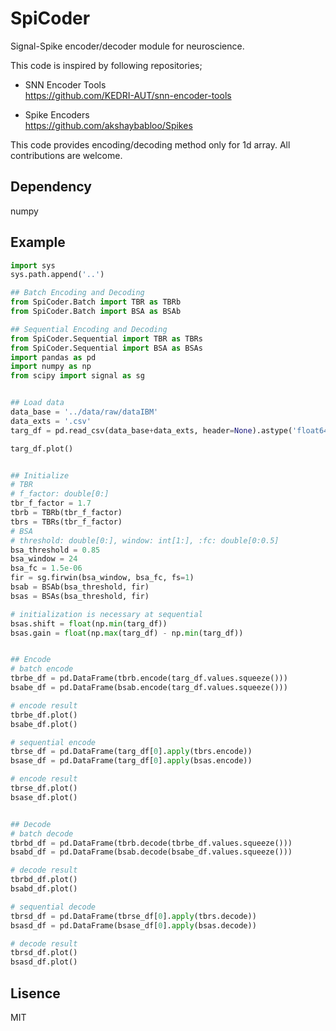 # SpiCoder
Signal-Spike encoder/decoder module for neuroscience.

This code is inspired by following repositories;
* SNN Encoder Tools  
https://github.com/KEDRI-AUT/snn-encoder-tools

* Spike Encoders  
https://github.com/akshaybabloo/Spikes

This code provides encoding/decoding method only for 1d array.
All contributions are welcome.

## Dependency
numpy

## Example
```python
import sys
sys.path.append('..')

## Batch Encoding and Decoding
from SpiCoder.Batch import TBR as TBRb
from SpiCoder.Batch import BSA as BSAb

## Sequential Encoding and Decoding
from SpiCoder.Sequential import TBR as TBRs
from SpiCoder.Sequential import BSA as BSAs
import pandas as pd
import numpy as np
from scipy import signal as sg


## Load data
data_base = '../data/raw/dataIBM'
data_exts = '.csv'
targ_df = pd.read_csv(data_base+data_exts, header=None).astype('float64')

targ_df.plot()


## Initialize
# TBR
# f_factor: double[0:]
tbr_f_factor = 1.7
tbrb = TBRb(tbr_f_factor)
tbrs = TBRs(tbr_f_factor)
# BSA
# threshold: double[0:], window: int[1:], :fc: double[0:0.5]
bsa_threshold = 0.85
bsa_window = 24
bsa_fc = 1.5e-06
fir = sg.firwin(bsa_window, bsa_fc, fs=1)
bsab = BSAb(bsa_threshold, fir)
bsas = BSAs(bsa_threshold, fir)

# initialization is necessary at sequential
bsas.shift = float(np.min(targ_df))
bsas.gain = float(np.max(targ_df) - np.min(targ_df))


## Encode
# batch encode
tbrbe_df = pd.DataFrame(tbrb.encode(targ_df.values.squeeze()))
bsabe_df = pd.DataFrame(bsab.encode(targ_df.values.squeeze()))

# encode result
tbrbe_df.plot()
bsabe_df.plot()

# sequential encode
tbrse_df = pd.DataFrame(targ_df[0].apply(tbrs.encode))
bsase_df = pd.DataFrame(targ_df[0].apply(bsas.encode))

# encode result
tbrse_df.plot()
bsase_df.plot()


## Decode
# batch decode
tbrbd_df = pd.DataFrame(tbrb.decode(tbrbe_df.values.squeeze()))
bsabd_df = pd.DataFrame(bsab.decode(bsabe_df.values.squeeze()))

# decode result
tbrbd_df.plot()
bsabd_df.plot()

# sequential decode
tbrsd_df = pd.DataFrame(tbrse_df[0].apply(tbrs.decode))
bsasd_df = pd.DataFrame(bsase_df[0].apply(bsas.decode))

# decode result
tbrsd_df.plot()
bsasd_df.plot()
```

## Lisence
MIT
